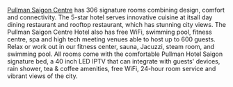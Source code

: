 <a href=http://www.hotels-in-vietnam.com/asia/vietnam/ho_chi_minh_saigon_hotels/pullman_saigon_centre_hotel.html>Pullman Saigon Centre</a> has 306 signature rooms combining design, comfort and connectivity. The 5-star hotel serves innovative cuisine at itsall day dining restaurant and rooftop restaurant, which has stunning city views. The Pullman Saigon Centre Hotel also has free WiFi, swimming pool, fitness centre, spa and high tech meeting venues able to host up to 600 guests. Relax or work out in our fitness center, sauna, Jacuzzi, steam room, and swimming pool.
All rooms come with the comfortable Pullman Hotel Saigon signature bed, a 40 inch LED IPTV that can integrate with guests' devices, rain shower, tea & coffee amenities, free WiFi, 24-hour room service and vibrant views of the city.
